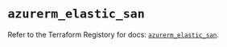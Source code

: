 # `azurerm_elastic_san`

Refer to the Terraform Registory for docs: [`azurerm_elastic_san`](https://registry.terraform.io/providers/hashicorp/azurerm/3.84.0/docs/resources/elastic_san).

